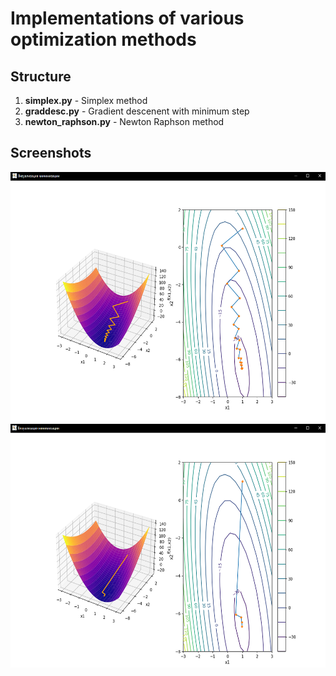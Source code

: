 # Implementations of various optimization methods

## Structure

1. **simplex.py** - Simplex method
2. **graddesc.py** - Gradient descenent with minimum step
3. **newton_raphson.py** - Newton Raphson method

## Screenshots

<img src="screenshots/2.PNG" height=400>
<img src="screenshots/1.PNG" height=390>
